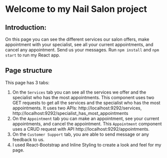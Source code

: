 # Welcome to my Nail Salon project
## Introduction: 
On this page you can see the different services our salon offers, make appointment with your specialist, see all your current appointments, and cancel any appointment. Send us your messages. Run `npm install` and `npm start` to run my React app.
## Page structure
This page has 3 tabs:
1. On the `Services` tab you can see all the services we offer and the specialist who has the most appointments. This component uses two GET requests to get all the services and the specialist who has the most appointments. It uses two APIs: http://localhost:9292/services, http://localhost:9292/specialist_has_most_appointments
2. On the `Appointment` tab you can make an appointment, see your current appointments, and cancel the appointment. This `Appointment` component uses a CRUD request with API http://localhost:9292/appointments.
3. On the `Customer Support` tab, you are able to send message or any feedback to us.
4. I used React-Bootstrap and Inline Styling to create a look and feel for my page.

